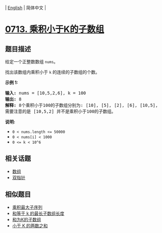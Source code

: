
| [English](README_EN.md) | 简体中文 |

# [0713. 乘积小于K的子数组](https://leetcode-cn.com/problems/subarray-product-less-than-k/)

## 题目描述

<p>给定一个正整数数组&nbsp;<code>nums</code>。</p>

<p>找出该数组内乘积小于&nbsp;<code>k</code>&nbsp;的连续的子数组的个数。</p>

<p><strong>示例 1:</strong></p>

<pre>
<strong>输入:</strong> nums = [10,5,2,6], k = 100
<strong>输出:</strong> 8
<strong>解释:</strong> 8个乘积小于100的子数组分别为: [10], [5], [2], [6], [10,5], [5,2], [2,6], [5,2,6]。
需要注意的是 [10,5,2] 并不是乘积小于100的子数组。
</pre>

<p><strong>说明:</strong></p>

<ul>
	<li><code>0 &lt; nums.length &lt;= 50000</code></li>
	<li><code>0 &lt; nums[i] &lt; 1000</code></li>
	<li><code>0 &lt;= k &lt; 10^6</code></li>
</ul>


## 相关话题

- [数组](https://leetcode-cn.com/tag/array)
- [双指针](https://leetcode-cn.com/tag/two-pointers)

## 相似题目

- [乘积最大子序列](../maximum-product-subarray/README.md)
- [和等于 k 的最长子数组长度](../maximum-size-subarray-sum-equals-k/README.md)
- [和为K的子数组](../subarray-sum-equals-k/README.md)
- [小于 K 的两数之和](../two-sum-less-than-k/README.md)
